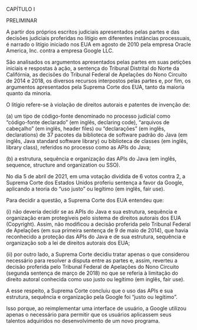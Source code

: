 CAPÍTULO I

PRELIMINAR

A partir dos próprios escritos judiciais apresentados pelas partes e das decisões judiciais proferidas no litígio em diferentes instâncias processuais, é narrado o litígio iniciado nos EUA em agosto de 2010 pela empresa Oracle America, Inc. contra a empresa Google LLC.

São analisados os argumentos apresentados pelas partes em suas petições iniciais e respostas à ação, a sentença do Tribunal Distrital do Norte da Califórnia, as decisões do Tribunal Federal de Apelações do Nono Circuito de 2014 e 2018, os diversos recursos interpostos pelas partes e, por fim, os argumentos apresentados pela Suprema Corte dos EUA, tanto da maioria quanto da minoria.

O litígio refere-se à violação de direitos autorais e patentes de invenção de:

(a) um tipo de código-fonte denominado no processo judicial como “código-fonte declarado” (em inglês, declaring code), “arquivos de cabeçalho” (em inglês, header files) ou “declarações” (em inglês, declarations) de 37 pacotes da biblioteca de software padrão do Java (em inglês, Java standard software library) ou biblioteca de classes (em inglês, library class), referidos no processo como as APIs do Java;

(b) a estrutura, sequência e organização das APIs do Java (em inglês, sequence, structure and organization ou SSO).

No dia 5 de abril de 2021, em uma votação dividida de 6 votos contra 2, a Suprema Corte dos Estados Unidos proferiu sentença a favor da Google, aplicando a teoria do “uso justo” ou legítimo (em inglês, fair use).

Para decidir a questão, a Suprema Corte dos EUA entendeu que:

(i) não deveria decidir se as APIs do Java e sua estrutura, sequência e organização eram protegíveis pelo sistema de direitos autorais dos EUA (Copyright). Assim, não modificou a decisão proferida pelo Tribunal Federal de Apelações (em sua primeira sentença de 9 de maio de 2014), que havia reconhecido a proteção das APIs do Java e de sua estrutura, sequência e organização sob a lei de direitos autorais dos EUA;

(ii) por outro lado, a Suprema Corte decidiu tratar apenas o que considerou necessário para resolver a disputa entre as partes e, assim, reverteu a decisão proferida pelo Tribunal Federal de Apelações do Nono Circuito (segunda sentença de março de 2018) no que se referia à limitação do direito autoral conhecida como uso justo ou legítimo (em inglês, fair use).

A esse respeito, a Suprema Corte concluiu que o uso das APIs e sua estrutura, sequência e organização pela Google foi “justo ou legítimo”.

Isso porque, ao reimplementar uma interface de usuário, a Google utilizou apenas o necessário para permitir que os usuários aplicassem seus talentos adquiridos no desenvolvimento de um novo programa.
